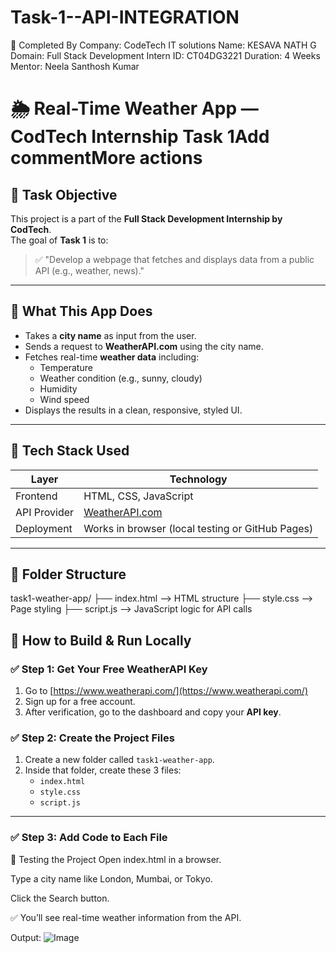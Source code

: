 # Task-1--API-INTEGRATION

🙌 Completed By
Company: CodeTech IT solutions
Name: KESAVA NATH G
Domain: Full Stack Development
Intern ID: CT04DG3221
Duration: 4 Weeks
Mentor:  Neela Santhosh Kumar 

# 🌦️ Real-Time Weather App — CodTech Internship Task 1Add commentMore actions

## 📌 Task Objective

This project is a part of the **Full Stack Development Internship by CodTech**.  
The goal of **Task 1** is to:

> ✅ "Develop a webpage that fetches and displays data from a public API (e.g., weather, news)."

---

## 🧠 What This App Does

- Takes a **city name** as input from the user.
- Sends a request to **WeatherAPI.com** using the city name.
- Fetches real-time **weather data** including:
  - Temperature
  - Weather condition (e.g., sunny, cloudy)
  - Humidity
  - Wind speed
- Displays the results in a clean, responsive, styled UI.

---

## 🔧 Tech Stack Used

| Layer         | Technology         |
|---------------|--------------------|
| Frontend      | HTML, CSS, JavaScript |
| API Provider  | [WeatherAPI.com](https://www.weatherapi.com/) |
| Deployment    | Works in browser (local testing or GitHub Pages) |

---

## 📂 Folder Structure
task1-weather-app/
├── index.html --> HTML structure
├── style.css --> Page styling
├── script.js --> JavaScript logic for API calls


## 🚀 How to Build & Run Locally

### ✅ Step 1: Get Your Free WeatherAPI Key

1. Go to [https://www.weatherapi.com/](https://www.weatherapi.com/)
2. Sign up for a free account.
3. After verification, go to the dashboard and copy your **API key**.

### ✅ Step 2: Create the Project Files

1. Create a new folder called `task1-weather-app`.
2. Inside that folder, create these 3 files:
   - `index.html`
   - `style.css`
   - `script.js`

---

### ✅ Step 3: Add Code to Each File

🧪 Testing the Project
Open index.html in a browser.

Type a city name like London, Mumbai, or Tokyo.

Click the Search button.

✅ You’ll see real-time weather information from the API.

Output:
![Image](https://github.com/user-attachments/assets/317a4c77-aecf-4202-a65f-75de4f3c4c52)


